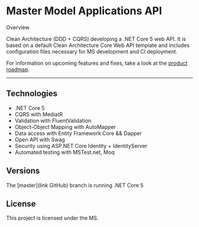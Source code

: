 # Master Model Applications API

Overview

Clean Architecture (DDD + CQRS) developing a .NET Core 5 web API. It is based on a default Clean Architecture Core Web API template and includes configuration files necessary for MS development and CI deployment.

For information on upcoming features and fixes, take a look at the [product roadmap]().

---

   
## Technologies
* .NET Core 5
* CQRS with MediatR
* Validation with FluentValidation
* Object-Object Mapping with AutoMapper
* Data access with Entity Framework Core && Dapper
* Open API with Swag
* Security using ASP.NET Core Identity + IdentityServer
* Automated testing with MSTest.net, Moq

## Versions
The [master](link GitHub) branch is running .NET Core 5

## License
This project is licensed under the MS.
